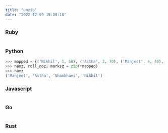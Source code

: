 ```yaml
---
title: "unzip"
date: "2022-12-09 15:30:18"
---
```


### Ruby

```ruby

```

### Python

```python
>>> mapped = {('Nikhil', 1, 50), ('Astha', 2, 70), ('Manjeet', 4, 40), ('Shambhavi', 3, 60)}
>>> namz, roll_noz, marksz = zip(*mapped)
>>> namz
('Manjeet', 'Astha', 'Shambhavi', 'Nikhil')
```

### Javascript

```javascript

```

### Go

```go

```

### Rust

```rust

```
